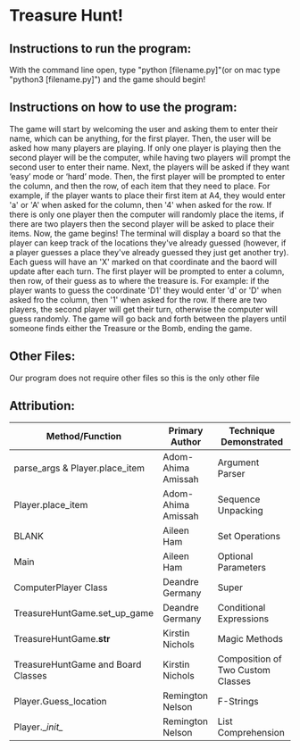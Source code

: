 # Treasure Hunt!

## Instructions to run the program:

With the command line open, type "python [filename.py]"(or on mac type "python3 [filename.py]") and the game should begin!

## Instructions on how to use the program:

The game will start by welcoming the user and asking them to enter their name, which can be anything, for the first player. Then, the user will be asked how many players are playing. If only one player is playing then the second player will be the computer, while having two players will prompt the second user to enter their name. Next, the players will be asked if they want ‘easy’ mode or ‘hard’ mode. Then, the first player will be prompted to enter the column, and then the row, of each item that they need to place. For example, if the player wants to place their first item at A4, they would enter 'a' or 'A' when asked for the column, then '4' when asked for the row. If there is only one player then the computer will randomly place the items, if there are two players then the second player will be asked to place their items. Now, the game begins! The terminal will display a board so that the player can keep track of the locations they've already guessed (however, if a player guesses a place they've already guessed they just get another try). Each guess will have an 'X' marked on that coordinate and the baord will update after each turn. The first player will be prompted to enter a column, then row, of their guess as to where the treasure is. For example: if the player wants to guess the coordinate 'D1' they would enter 'd' or 'D' when asked fro the column, then '1' when asked for the row. If there are two players, the second player will get their turn,  otherwise the computer will guess randomly. The game will go back and forth between the players until someone finds either the Treasure or the Bomb, ending the game.

## Other Files:

Our program does not require other files so this is the only other file
    
## Attribution: 

| Method/Function | Primary Author | Technique Demonstrated |
| --- | --- | --- |
| parse_args & Player.place_item | Adom-Ahima Amissah | Argument Parser |
| Player.place_item | Adom-Ahima Amissah | Sequence Unpacking |
| BLANK | Aileen Ham | Set Operations |
| Main | Aileen Ham | Optional Parameters |
| ComputerPlayer Class | Deandre Germany | Super |
| TreasureHuntGame.set_up_game | Deandre Germany | Conditional Expressions |
| TreasureHuntGame.__str__ | Kirstin Nichols | Magic Methods |
| TreasureHuntGame and Board Classes | Kirstin Nichols | Composition of Two Custom Classes |
| Player.Guess_location | Remington Nelson | F-Strings |
| Player.\__init\__ | Remington Nelson | List Comprehension |